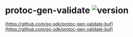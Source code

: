 # protoc-gen-validate ![version](https://img.shields.io/badge/version-v0.6.6-brightgreen)

[https://github.com/go-sdk/protoc-gen-validate-buf](https://github.com/go-sdk/protoc-gen-validate-buf)
